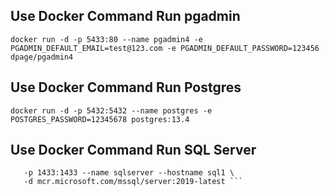 ## Use Docker Command Run pgadmin
`docker run -d -p 5433:80 --name pgadmin4 -e PGADMIN_DEFAULT_EMAIL=test@123.com -e PGADMIN_DEFAULT_PASSWORD=123456 dpage/pgadmin4`

## Use Docker Command Run Postgres
`docker run -d -p 5432:5432 --name postgres -e POSTGRES_PASSWORD=12345678 postgres:13.4`

## Use Docker Command Run SQL Server
```docker run -e "ACCEPT_EULA=Y" -e "SA_PASSWORD=Zh$12345678" \
   -p 1433:1433 --name sqlserver --hostname sql1 \
   -d mcr.microsoft.com/mssql/server:2019-latest ```

